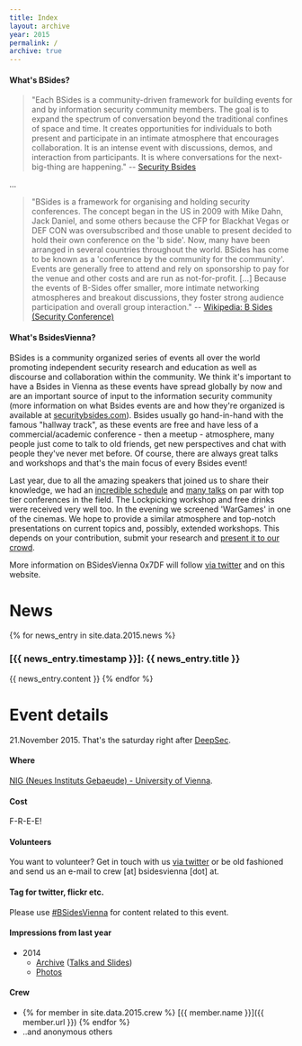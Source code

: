 ```yaml
---
title: Index
layout: archive
year: 2015
permalink: /
archive: true
---
```


#### What's BSides?
> "Each BSides is a community-driven framework for building events for and by information security community members.  The goal is to expand the spectrum of conversation beyond the traditional confines of space and time.  It creates opportunities for individuals to both present and participate in an intimate atmosphere that encourages collaboration. It is an intense event with discussions, demos, and interaction from participants. It is where conversations for the next-big-thing are happening."
-- [Security Bsides](http://www.securitybsides.com)

...

> "BSides is a framework for organising and holding security conferences. The concept began in the US in 2009 with Mike Dahn, Jack Daniel, and some others because the CFP for Blackhat Vegas or DEF CON was oversubscribed and those unable to present decided to hold their own conference on the 'b side'. Now, many have been arranged in several countries throughout the world. BSides has come to be known as a 'conference by the community for the community'. Events are generally free to attend and rely on sponsorship to pay for the venue and other costs and are run as not-for-profit. [...]  Because the events of B-Sides offer smaller, more intimate networking atmospheres and breakout discussions, they foster strong audience participation and overall group interaction." -- [Wikipedia: B Sides (Security Conference)](https://tinyurl.com/ou8sxrs)


#### What's BsidesVienna?
BSides is a community organized series of events all over the world promoting independent security research and education as well as discourse and collaboration within the community. We think it's important to have a Bsides in Vienna as these events have spread globally by now and are an important source of input to the information security community (more information on what Bsides events are and how they're organized is available at [securitybsides.com](http://www.securitybsides.com)). Bsides usually go hand-in-hand with the famous "hallway track", as these events are free and have less of a commercial/academic conference - then a meetup - atmosphere, many people just come to talk to old friends, get new perspectives and chat with people they've never met before. Of course, there are always great talks and workshops and that's the main focus of every Bsides event!

Last year, due to all the amazing speakers that joined us to share their knowledge, we had an [incredible schedule](archive/2014/schedule/) and [many talks](archive/2014/talks/) on par with top tier conferences in the field. The Lockpicking workshop and free drinks were received very well too. In the evening we screened 'WarGames' in one of the cinemas. We hope to provide a similar atmosphere and top-notch presentations on current topics and, possibly, extended workshops. This depends on your contribution, submit your research and [present it to our crowd](cfp/).

More information on BSidesVienna 0x7DF will follow [via twitter](https://twitter.com/BSidesVienna) and on this website.

# News

{% for news_entry in site.data.2015.news %}
### [{{ news_entry.timestamp }}]: {{ news_entry.title }}
{{ news_entry.content }}
{% endfor %}


# Event details
21.November 2015. That's the saturday right after [DeepSec](https://deepsec.net/).

#### Where
[NIG (Neues Instituts Gebaeude) - University of Vienna](venue/).

#### Cost
F-R-E-E!

#### Volunteers
You want to volunteer? Get in touch with us [via twitter](https://twitter.com/BSidesVienna)
or be old fashioned and send us an e-mail to crew [at] bsidesvienna [dot] at.

#### Tag for twitter, flickr etc.
Please use [#BSidesVienna](https://twitter.com/search?q=bsidesvienna) for content related to this event.

#### Impressions from last year
* 2014
  - [Archive](archive/2014/) ([Talks and Slides](archive/2014/talks/))
  - [Photos](http://securityg33k.blogspot.sg/2014/12/bsidesvienna-conference-for-cyber-geeks.html)

#### Crew
* {% for member in site.data.2015.crew %} [{{ member.name }}]({{ member.url }}) {% endfor %}
* ..and anonymous others
